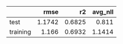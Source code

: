 |          |   rmse |     r2 |   avg_nll |
|:---------|-------:|-------:|----------:|
| test     | 1.1742 | 0.6825 |    0.811  |
| training | 1.166  | 0.6932 |    1.1414 |